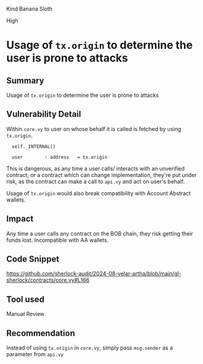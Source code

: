 Kind Banana Sloth

High

# Usage of `tx.origin` to determine the user is prone to attacks

## Summary
Usage of `tx.origin` to determine the user is prone to attacks

## Vulnerability Detail
Within `core.vy` to user on whose behalf it is called is fetched by using `tx.origin`.
```vyper
  self._INTERNAL()

  user        : address   = tx.origin
```

This is dangerous, as any time a user calls/ interacts with an unverified contract, or a contract which can change implementation, they're put under risk, as the contract can make a call to `api.vy` and act on user's behalf.

Usage of `tx.origin` would also break compatibility with Account Abstract wallets.

## Impact
Any time a user calls any contract on the BOB chain, they risk getting their funds lost.
Incompatible with AA wallets.

## Code Snippet
https://github.com/sherlock-audit/2024-08-velar-artha/blob/main/gl-sherlock/contracts/core.vy#L166

## Tool used

Manual Review

## Recommendation
Instead of using `tx.origin` in `core.vy`, simply pass `msg.sender` as a parameter from `api.vy`